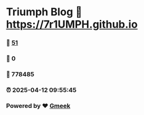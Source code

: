 # Triumph Blog :link: https://7r1UMPH.github.io 
### :page_facing_up: [51](https://7r1UMPH.github.io/tag.html) 
### :speech_balloon: 0 
### :hibiscus: 778485 
### :alarm_clock: 2025-04-12 09:55:45 
### Powered by :heart: [Gmeek](https://github.com/Meekdai/Gmeek)
